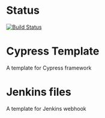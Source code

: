 # Status
[![Build Status](http://testvmjenkins.westeurope.cloudapp.azure.com:8080/buildStatus/icon?job=cy-fw-template)](http://testvmjenkins.westeurope.cloudapp.azure.com:8080/job/cy-fw-template/)
# Cypress Template
A template for Cypress framework
# Jenkins files
A template for Jenkins webhook
